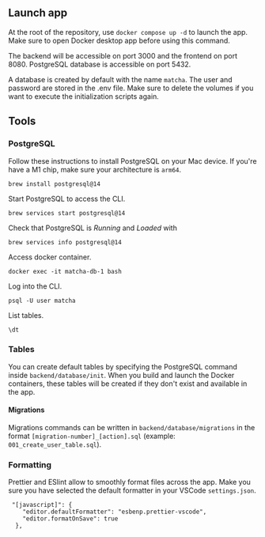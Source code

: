 ## Launch app

At the root of the repository, use `docker compose up -d` to launch the app. Make sure to open Docker desktop app before using this command.

The backend will be accessible on port 3000 and the frontend on port 8080. PostgreSQL database is accessible on port 5432.

A database is created by default with the name `matcha`. The user and password are stored in the .env file. Make sure to delete the volumes if you want to execute the initialization scripts again.

## Tools

### PostgreSQL

Follow these instructions to install PostgreSQL on your Mac device. If you're have a M1 chip, make sure your architecture is `arm64`.

```
brew install postgresql@14
```

Start PostgreSQL to access the CLI.
```
brew services start postgresql@14
```

Check that PostgreSQL is *Running* and *Loaded* with 
```
brew services info postgresql@14
```

Access docker container.
```
docker exec -it matcha-db-1 bash
```

Log into the CLI.
```
psql -U user matcha
```

List tables.
```
\dt
```

### Tables

You can create default tables by specifying the PostgreSQL command inside `backend/database/init`. When you build and launch the Docker containers, these tables will be created if they don't exist and available in the app.

#### Migrations

Migrations commands can be written in `backend/database/migrations` in the format `[migration-number]_[action].sql` (example: `001_create_user_table.sql`).

### Formatting

Prettier and ESlint allow to smoothly format files across the app. Make you sure you have selected the default formatter in your VSCode `settings.json`. 

```
 "[javascript]": {
    "editor.defaultFormatter": "esbenp.prettier-vscode",
    "editor.formatOnSave": true
  },
```
